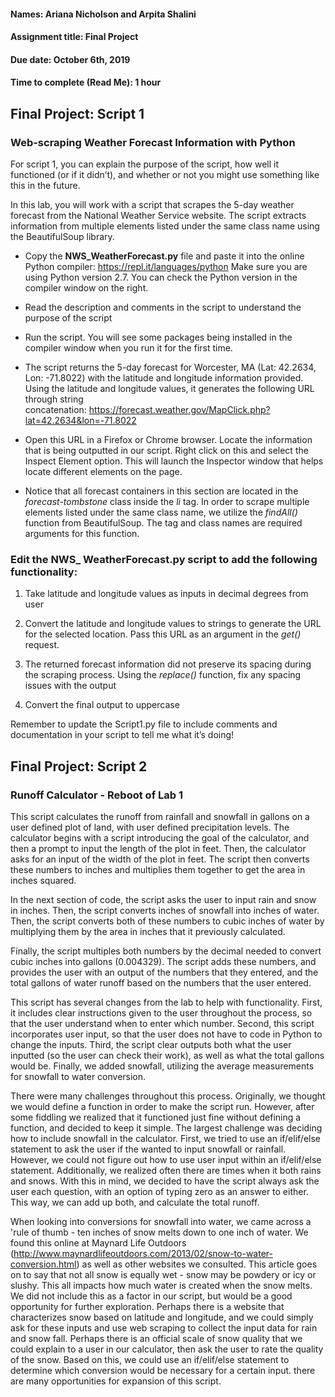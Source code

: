 #### Names: Ariana Nicholson and Arpita Shalini
#### Assignment title: Final Project
#### Due date: October 6th, 2019
#### Time to complete (Read Me): 1 hour

## Final Project: Script 1
### Web-scraping Weather Forecast Information with Python

For script 1, you can explain the purpose of the script, how well it functioned (or if it didn’t), and whether or not you might use something like this in the future.

In this lab, you will work with a script that scrapes the 5-day weather forecast from the National Weather Service website. The script extracts information from multiple elements listed under the same class name using the BeautifulSoup library. 

- Copy the **NWS_WeatherForecast.py** file and paste it into the online Python compiler: https://repl.it/languages/python
Make sure you are using Python version 2.7. You can check the Python version in the compiler window on the right.

- Read the description and comments in the script to understand the purpose of the script

- Run the script. You will see some packages being installed in the compiler window when you run it for the first time.

- The script returns the 5-day forecast for Worcester, MA (Lat: 42.2634, Lon: -71.8022) with the latitude and longitude information provided. Using the latitude and longitude values, it generates the following URL through string concatenation: https://forecast.weather.gov/MapClick.php?lat=42.2634&lon=-71.8022

- Open this URL in a Firefox or Chrome browser. Locate the information that is being outputted in our script. Right click on this and select the Inspect Element option. This will launch the Inspector window that helps locate different elements on the page.

- Notice that all forecast containers in this section are located in the _forecast-tombstone_ class inside the _li_ tag. In order to scrape multiple elements listed under the same class name, we utilize the _findAll()_ function from BeautifulSoup. The tag and class names are required arguments for this function.

### Edit the NWS_ WeatherForecast.py script to add the following functionality:
1. Take latitude and longitude values as inputs in decimal degrees from user

2.	Convert the latitude and longitude values to strings to generate the URL for the selected location. Pass this URL as an argument in the _get()_ request.

3.	The returned forecast information did not preserve its spacing during the scraping process. Using the _replace()_ function, fix any spacing issues with the output

4.	Convert the final output to uppercase

Remember to update the Script1.py file to include comments and documentation in your script to tell me what it’s doing!

## Final Project: Script 2
### Runoff Calculator - Reboot of Lab 1
This script calculates the runoff from rainfall and snowfall in gallons on a user defined plot of land, with user defined precipitation levels. The calculator begins with a script introducing the goal of the calculator, and then a prompt to input the length of the plot in feet. Then, the calculator asks for an input of the width of the plot in feet. The script then converts these numbers to inches and multiplies them together to get the area in inches squared. 

In the next section of code, the script asks the user to input rain and snow in inches. Then, the script converts inches of snowfall into inches of water. Then, the script converts both of these numbers to cubic inches of water by multiplying them by the area in inches that it previously calculated. 

Finally, the script multiples both numbers by the decimal needed to convert cubic inches into gallons (0.004329). The script adds these numbers, and provides the user with an output of the numbers that they entered, and the total gallons of water runoff based on the numbers that the user entered. 

This script has several changes from the lab to help with functionality. First, it includes clear instructions given to the user throughout the process, so that the user understand when to enter which number. Second, this script incorporates user input, so that the user does not have to code in Python to change the inputs. Third, the script clear outputs both what the user inputted (so the user can check their work), as well as what the total gallons would be. Finally, we added snowfall, utilizing the average measurements for snowfall to water conversion. 

There were many challenges throughout this process. Originally, we thought we would define a function in order to make the script run. However, after some fiddling we realized that it functioned just fine without defining a function, and decided to keep it simple. The largest challenge was deciding how to include snowfall in the calculator. First, we tried to use an if/elif/else statement to ask the user if the wanted to input snowfall or rainfall. However, we could not figure out how to use user input within an if/elif/else statement. Additionally, we realized often there are times when it both rains and snows. With this in mind, we decided to have the script always ask the user each question, with an option of typing zero as an answer to either. This way, we can add up both, and calculate the total runoff. 

When looking into conversions for snowfall into water, we came across a 'rule of thumb - ten inches of snow melts down to one inch of water. We found this online at Maynard Life Outdoors (http://www.maynardlifeoutdoors.com/2013/02/snow-to-water-conversion.html) as well as other websites we consulted. This article goes on to say that not all snow is equally wet - snow may be powdery or icy or slushy. This all impacts how much water is created when the snow melts. We did not include this as a factor in our script, but would be a good opportunity for further exploration. Perhaps there is a website that characterizes snow based on latitude and longitude, and we could simply ask for these inputs and use web scraping to collect the input data for rain and snow fall. Perhaps there is an official scale of snow quality that we could explain to a user in our calculator, then ask the user to rate the quality of the snow. Based on this, we could use an if/elif/else statement to determine which conversion would be necessary for a certain input. there are many opportunities for expansion of this script.

